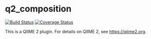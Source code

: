 # q2_composition

[![Build Status](https://travis-ci.org/qiime2/q2-composition.svg?branch=master)](https://travis-ci.org/qiime2/q2-composition)
[![Coverage Status](https://coveralls.io/repos/github/qiime2/q2-composition/badge.svg?branch=master)](https://coveralls.io/github/qiime2/q2-composition?branch=master)

This is a QIIME 2 plugin. For details on QIIME 2, see https://qiime2.org.
